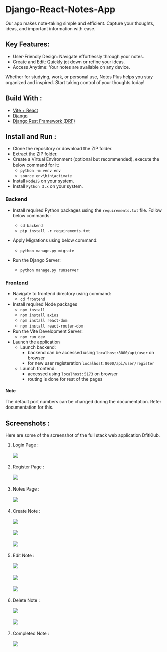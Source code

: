# Django-React-Notes-App

Our app makes note-taking simple and efficient. Capture your thoughts, ideas, and important information with ease.

## Key Features:

-   User-Friendly Design: Navigate effortlessly through your notes.
-   Create and Edit: Quickly jot down or refine your ideas.
-   Access Anytime: Your notes are available on any device.

Whether for studying, work, or personal use, Notes Plus helps you stay organized and inspired. Start taking control of your thoughts today!

## Build With :

<ul>
    <li><a href="https://vitejs.dev/" target="_blank">Vite + React</a></li>
    <li><a href="https://www.djangoproject.com/start/" target="_blank">Django</a></li>
    <li><a href="https://www.django-rest-framework.org/" target="_blank">Django Rest Framework (DRF)</a></li>
</ul>

## Install and Run :

-   Clone the repository or download the ZIP folder.
-   Extract the ZIP folder.
-   Create a Virtual Environment (optional but recommended), execute the below command for it:
    -   `python -m venv env`
    -   `source env\bin\activate`
-   Install `NodeJS` on your system.
-   Install `Python 3.x` on your system.

### Backend

-   Install required Python packages using the `requirements.txt` file. Follow below commands:

    -   `cd backend`
    -   `pip install -r requirements.txt`

-   Apply Migrations using below command:
    -   `python manage.py migrate`
-   Run the Django Server:
    -   `python manage.py runserver`

### Frontend

-   Navigate to frontend directory using command:
    -   `cd frontend`
-   Install required Node packages
    -   `npm install`
    -   `npm install axios`
    -   `npm install react-dom`
    -   `npm install react-router-dom`
-   Run the Vite Development Server:
    -   `npm run dev`
-   Launch the application
    -   Launch backend:
        -   backend can be accessed using `localhost:8000/api/user` on browser
        -   for new user registeration `localhost:8000/api/user/register`
    -   Launch frontend:
        -   accessed using `localhost:5173` on browser
        -   routing is done for rest of the pages

#### Note

The default port numbers can be changed during the documentation. Refer documentation for this.

## Screenshots :

Here are some of the screenshot of the full stack web application DfitKlub.

1. Login Page :<br><br>
   <img src="./screenshots/login.png"><br><br>
2. Register Page :<br><br>
   <img src="./screenshots/register.png"><br><br>
3. Notes Page :<br><br>
   <img src="./screenshots/notes.png"><br><br>
4. Create Note :<br><br>
   <img src="./screenshots/create-note.png"><br><br>
   <img src="./screenshots/note-created.png"><br><br>
   <img src="./screenshots/notes-after-create.png"><br><br>
5. Edit Note : <br><br>
   <img src="./screenshots/edit-note.png"> <br><br>
   <img src="./screenshots/note-edited.png"> <br><br>
   <img src="./screenshots/notes-after-edit.png"> <br><br>
6. Delete Note : <br><br>
   <img src="./screenshots/delete-note.png"> <br><br>
   <img src="./screenshots/notes-after-delete.png"> <br><br>
7. Completed Note : <br><br>
   <img src="./screenshots/note-completed.png">
